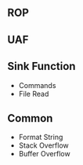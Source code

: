 ## ROP

## UAF

## Sink Function
- Commands
- File Read

## Common 
 - Format String
 - Stack Overflow
 - Buffer Overflow
